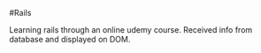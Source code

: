 #Rails

Learning rails through an online udemy course. Received info from database and displayed on DOM.